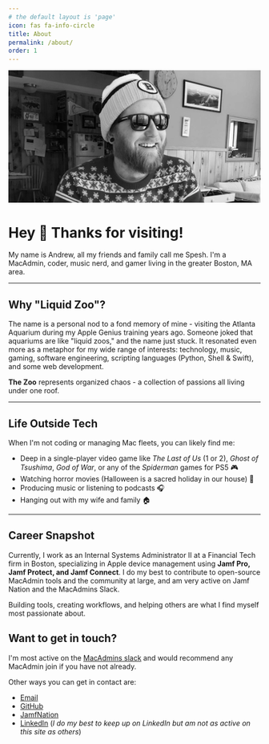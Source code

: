 ```yaml
---
# the default layout is 'page'
icon: fas fa-info-circle
title: About
permalink: /about/
order: 1
---
```


![Header image](/assets/img/about-header.webp)

# Hey 👋 Thanks for visiting!

My name is Andrew, all my friends and family call me Spesh. I'm a MacAdmin, coder, music nerd, and gamer living in the greater Boston, MA area. 

---

## Why "Liquid Zoo"? 

The name is a personal nod to a fond memory of mine - visiting the Atlanta Aquarium during my Apple Genius training years ago. Someone joked that aquariums are like "liquid zoos," and the name just stuck. It resonated even more as a metaphor for my wide range of interests: technology, music, gaming, software engineering, scripting languages (Python, Shell & Swift), and some web development. 

**The Zoo** represents organized chaos - a collection of passions all living under one roof. 

--- 

## Life Outside Tech

When I'm not coding or managing Mac fleets, you can likely find me: 

- Deep in a single-player video game like *The Last of Us* (1 or 2), *Ghost of Tsushima*, *God of War*, or any of the *Spiderman* games for PS5 🎮
- Watching horror movies (Halloween is a sacred holiday in our house) 🎃
- Producing music or listening to podcasts 🎧
- Hanging out with my wife and family 🏠

---

## Career Snapshot

Currently, I work as an Internal Systems Administrator II at a Financial Tech firm in Boston, specializing in Apple device management using **Jamf Pro, Jamf Protect, and Jamf Connect**. I do my best to contribute to open-source MacAdmin tools and the community at large, and am very active on Jamf Nation and the MacAdmins Slack. 

Building tools, creating workflows, and helping others are what I find myself most passionate about.

## Want to get in touch?

I'm most active on the [MacAdmins slack](https://www.macadmins.org/) and would recommend any MacAdmin join if you have not already. 

Other ways you can get in contact are: 
- [Email](mailto:info@aliquidzoo.io)
- [GitHub](https://github.com/liquidz00)
- [JamfNation](https://community.jamf.com/t5/user/viewprofilepage/user-id/140536)
- [LinkedIn](https://www.linkedin.com/in/andrewspeciale) (*I do my best to keep up on LinkedIn but am not as active on this site as others*)